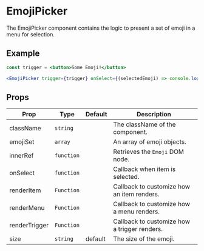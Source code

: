 # EmojiPicker

The EmojiPicker component contains the logic to present a set of emoji in a menu for selection.

## Example

```jsx
const trigger = <button>Some Emoji!</button>

<EmojiPicker trigger={trigger} onSelect={(selectedEmoji) => console.log(selectedEmoji) }/>
```

## Props

| Prop          | Type       | Default | Description                                  |
| ------------- | ---------- | ------- | -------------------------------------------- |
| className     | `string`   |         | The className of the component.              |
| emojiSet      | `array`    |         | An array of emoji objects.                   |
| innerRef      | `function` |         | Retrieves the `Emoji` DOM node.              |
| onSelect      | `function` |         | Callback when item is selected.              |
| renderItem    | `Function` |         | Callback to customize how an item renders.   |
| renderMenu    | `Function` |         | Callback to customize how a menu renders.    |
| renderTrigger | `Function` |         | Callback to customize how a trigger renders. |
| size          | `string`   | default | The size of the emoji.                       |

